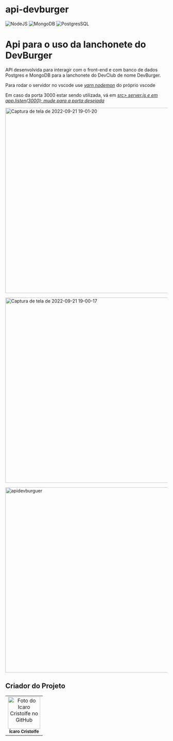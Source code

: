 # api-devburger

![NodeJS](https://img.shields.io/badge/Node.js-43853D?style=for-the-badge&logo=node.js&logoColor=white)
![MongoDB](https://img.shields.io/badge/MongoDB-4EA94B?style=for-the-badge&logo=mongodb&logoColor=white)
![PostgresSQL](https://img.shields.io/badge/PostgreSQL-316192?style=for-the-badge&logo=postgresql&logoColor=white)

<h1> Api para o uso da lanchonete do DevBurger </h1>

<p> API desenvolvida para interagir com o front-end e com banco de dados Postgres e MongoDB para a lanchonete do DevClub de nome DevBurger.</p>

<p> Para rodar o servidor no vscode use <i><u>yarn nodemon</u> </i> do próprio vscode</p>
<p> Em caso da porta 3000 estar sendo utilizada, vá em <i><u> src> server.js e em app.listen(3000); mude para a porta desejada</u> </i> </p> 

<a data-flickr-embed="true" href="https://www.flickr.com/photos/196553482@N03/52374126012/in/dateposted-public/" title="Captura de tela de 2022-09-21 19-01-20"><img src="https://live.staticflickr.com/65535/52374126012_a8ce680290_b.jpg" width="1024" height="576" alt="Captura de tela de 2022-09-21 19-01-20"></a>

<a data-flickr-embed="true" href="https://www.flickr.com/photos/196553482@N03/52375297113/in/dateposted-public/" title="Captura de tela de 2022-09-21 19-00-17"><img src="https://live.staticflickr.com/65535/52375297113_9aa87509bf_b.jpg" width="1024" height="576" alt="Captura de tela de 2022-09-21 19-00-17"></a>

<a data-flickr-embed="true" href="https://www.flickr.com/photos/196553482@N03/52394882772/in/dateposted-public/" title="apidevburguer"><img src="https://live.staticflickr.com/65535/52394882772_ec4f8c40e2_b.jpg" width="1024" height="576" alt="apidevburguer"></a>

## Criador do Projeto
<table>
  <tr>
    <td align="center">
      <a href="#">
        <img src="https://avatars.githubusercontent.com/u/82662425?v=4" width="100px;" alt="Foto do Icaro Cristolfe no GitHub"/><br>
        <sub>
          <b>Ícaro Cristolfe</b>
        </sub>
      </a>
    </td>
  </tr>
</table>
